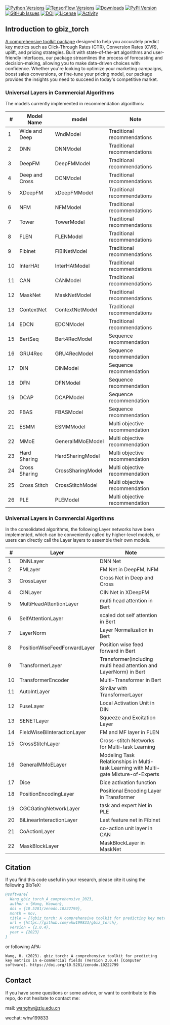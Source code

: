 [![Python Versions](https://img.shields.io/pypi/pyversions/gbiz_torch.svg)](https://pypi.org/project/gbiz_torch)
[![TensorFlow Versions](https://img.shields.io/badge/PyTorch-1.12+-blue.svg)](https://pypi.org/project/gbiz_torch)
[![Downloads](https://pepy.tech/badge/gbiz_torch)](https://pepy.tech/project/gbiz_torch)
[![PyPI Version](https://img.shields.io/pypi/v/deepctr.svg)](https://pypi.org/project/gbiz_torch)
[![GitHub Issues](https://img.shields.io/github/issues/whw199833/gbiz_torch.svg
)](https://github.com/whw199833/gbiz_torch/issues)
[![DOI](https://zenodo.org/badge/724196606.svg)](https://zenodo.org/doi/10.5281/zenodo.10222798)
[![License](https://img.shields.io/github/license/whw199833/gbiz_torch.svg)](https://github.com/whw199833/gbiz_torch/blob/master/LICENSE)
[![Activity](https://img.shields.io/github/last-commit/whw199833/gbiz_torch.svg)](https://github.com/whw199833/gbiz_torch/commits/master)

## Introduction to gbiz_torch

[A comprehensive toolkit package](https://pypi.org/project/gbiz-torch/) designed to help you accurately predict key metrics such as Click-Through Rates (CTR), Conversion Rates (CVR), uplift, and pricing strategies. Built with state-of-the-art algorithms and user-friendly interfaces, our package streamlines the process of forecasting and decision-making, allowing you to make data-driven choices with confidence. Whether you're looking to optimize your marketing campaigns, boost sales conversions, or fine-tune your pricing model, our package provides the insights you need to succeed in today's competitive market.

### Universal Layers in Commercial Algorithms

The models currently implemented in recommendation algorithms:

| #  | Model Name         | model               | Note           |
|----|------------------|---------------------|----------------|
| 1  | Wide and Deep    | WndModel            | Traditional recommendations       |
| 2  | DNN              | DNNModel            | Traditional recommendations       |
| 3  | DeepFM           | DeepFMModel         | Traditional recommendations       |
| 4  | Deep and Cross   | DCNModel            | Traditional recommendations       |
| 5  | XDeepFM          | xDeepFMModel        | Traditional recommendations       |
| 6  | NFM              | NFMModel            | Traditional recommendations       |
| 7  | Tower            | TowerModel          | Traditional recommendations       |
| 8  | FLEN             | FLENModel           | Traditional recommendations       |
| 9  | Fibinet          | FiBiNetModel        | Traditional recommendations       |
| 10 | InterHAt         | InterHAtModel       | Traditional recommendations       |
| 11 | CAN              | CANModel            | Traditional recommendations       |
| 12 | MaskNet          | MaskNetModel        | Traditional recommendations       |
| 13 | ContextNet       | ContextNetModel     | Traditional recommendations       |
| 14 | EDCN             | EDCNModel           | Traditional recommendations       |
| 15 | BertSeq          | Bert4RecModel       | Sequence recommendation       |
| 16 | GRU4Rec          | GRU4RecModel        | Sequence recommendation       |
| 17 | DIN              | DINModel            | Sequence recommendation       |
| 18 | DFN              | DFNModel            | Sequence recommendation       |
| 19 | DCAP             | DCAPModel           | Sequence recommendation       |
| 20 | FBAS             | FBASModel           | Sequence recommendation       |
| 21 | ESMM             | ESMMModel           | Multi objective recommendation     |
| 22 | MMoE             | GeneralMMoEModel    | Multi objective recommendation     |
| 23 | Hard Sharing     | HardSharingModel    | Multi objective recommendation     |
| 24 | Cross Sharing    | CrossSharingModel   | Multi objective recommendation     |
| 25 | Cross Stitch     | CrossStitchModel    | Multi objective recommendation     |
| 26 | PLE              | PLEModel            | Multi objective recommendation     |

### Universal Layers in Commercial Algorithms

In the consolidated algorithms, the following Layer networks have been implemented, which can be conveniently called by higher-level models, or users can directly call the Layer layers to assemble their own models.

| #  | Layer                        | Note                                                                                    |
|----|------------------------------|-----------------------------------------------------------------------------------------|
| 1  | DNNLayer                     | DNN Net                |
| 2  | FMLayer                      | FM Net in DeepFM, NFM  |
| 3  | CrossLayer                   | Cross Net in Deep and Cross |
| 4  | CINLayer                     | CIN Net in XDeepFM          |
| 5  | MultiHeadAttentionLayer      | multi head attention in Bert|
| 6  | SelfAttentionLayer           | scaled dot self attention in Bert|
| 7  | LayerNorm                    | Layer Normalization in Bert|
| 8  | PositionWiseFeedForwardLayer | Position wise feed forward in Bert|
| 9  | TransformerLayer             | Transformer(including multi head attention and LayerNorm) in Bert|
| 10 | TransformerEncoder           | Multi-Transformer in Bert |
| 11 | AutoIntLayer                 | Similar with TransformerLayer|
| 12 | FuseLayer                    | Local Activation Unit in DIN |
| 13 | SENETLayer                   | Squeeze and Excitation Layer |
| 14 | FieldWiseBiInteractionLayer  | FM and MF layer in FLEN|
| 15 | CrossStitchLayer             | Cross-stitch Networks for Multi-task Learning|
| 16 | GeneralMMoELayer             | Modeling Task Relationships in Multi-task Learning with   Multi-gate Mixture-of-Experts |
| 17 | Dice                         | Dice activation function|
| 18 | PositionEncodingLayer        | Positional Encoding Layer in Transformer|
| 19 | CGCGatingNetworkLayer        | task and expert Net in PLE|
| 20 | BiLinearInteractionLayer     | Last feature net in Fibinet|
| 21 | CoActionLayer                | co-action unit layer in CAN|
| 22 | MaskBlockLayer               | MaskBlockLayer in MaskNet|

## Citation
If you find this code useful in your research, please cite it using the following BibTeX:

```bibtex
@software{
  Wang_gbiz_torch_A_comprehensive_2023,
  author = {Wang, Haowen},
  doi = {10.5281/zenodo.10222799},
  month = nov,
  title = {{gbiz_torch: A comprehensive toolkit for predicting key metrics in e-commercial fields}},
  url = {https://github.com/whw199833/gbiz_torch},
  version = {2.0.4},
  year = {2023}
}
```
or following APA:
```APA
Wang, H. (2023). gbiz_torch: A comprehensive toolkit for predicting key metrics in e-commercial fields (Version 2.0.4) [Computer software]. https://doi.org/10.5281/zenodo.10222799
```

## Contact
If you have some questions or some advice, or want to contribute to this repo, do not hesitate to contact me: 

mail: wanghw@zju.edu.cn

wechat: whw199833

